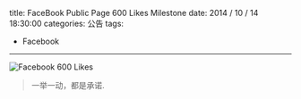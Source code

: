 title: FaceBook Public Page 600 Likes Milestone
date: 2014 / 10 / 14 18:30:00
categories: 公告
tags:
- Facebook

---

![Facebook 600 Likes](http://wx3.sinaimg.cn/mw690/a9a40e85ly1fj2j6k3k2pj20tn0gotgw.jpg)

<blockquote class="blockquote-center">一举一动，都是承诺.</blockquote>
